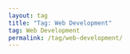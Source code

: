 ```yaml
---
layout: tag
title: "Tag: Web Development"
tag: Web Development
permalink: /tag/web-development/
---
```

